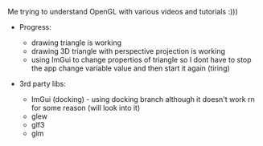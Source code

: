 Me trying to understand OpenGL with various videos and tutorials :)))

- Progress:
  - drawing triangle is working
  - drawing 3D triangle with perspective projection is working
  - using ImGui to change propertios of triangle so I dont have to stop the app change variable value and then start it again (tiring)
 
- 3rd party libs:
  - ImGui (docking) - using docking branch although it doesn't work rn for some reason (will look into it)
  - glew
  - glf3
  - glm  
